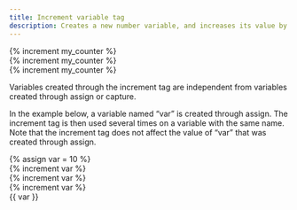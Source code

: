 ```yaml
---
title: Increment variable tag
description: Creates a new number variable, and increases its value by one every time it is called. The first value is 0.
---
```

{% increment my_counter %}  
{% increment my_counter %}  
{% increment my_counter %}

Variables created through the increment tag are independent from variables created through assign or capture.

In the example below, a variable named “var” is created through assign. The increment tag is then used several times on a variable with the same name. Note that the increment tag does not affect the value of “var” that was created through assign.

{% assign var = 10 %}  
{% increment var %}  
{% increment var %}  
{% increment var %}  
{{ var }}